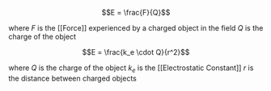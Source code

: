 
$$E = \frac{F}{Q}$$

where
	$F$ is the [[Force]] experienced by a charged object in the field
	$Q$ is the charge of the object

$$E = \frac{k_e \cdot Q}{r^2}$$

where
	$Q$ is the charge of the object
	$k_e$ is the [[Electrostatic Constant]]
	$r$ is the distance between charged objects